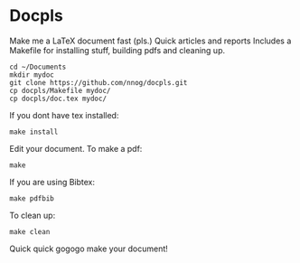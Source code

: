 Docpls
======

Make me a LaTeX document fast (pls.) Quick articles and reports
Includes a Makefile for installing stuff, building pdfs and cleaning up.

    cd ~/Documents
    mkdir mydoc
    git clone https://github.com/nnog/docpls.git
    cp docpls/Makefile mydoc/
    cp docpls/doc.tex mydoc/

If you dont have tex installed:

    make install
    
Edit your document. To make a pdf:

    make

If you are using Bibtex:

    make pdfbib

To clean up:

    make clean

Quick quick gogogo make your document!
